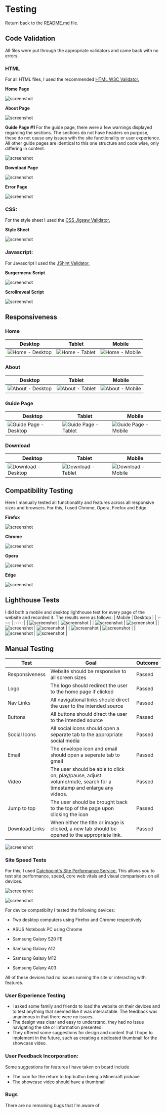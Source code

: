 # Testing

Return back to the [README.md](README.md) file.

## Code Validation
All files were put through the appropriate validators and came back with no errors. 

### HTML
For all HTML files, I used the recommended [HTML W3C Validator.](https://validator.w3.org)

**Home Page**

![screenshot](documentation/indextest.png)

**About Page**

![screenshot](documentation/abouttest.png)

**Guide Page #1**
For the guide page, there were a few warnings displayed regarding the sections. The sections do not have headers on purpose, these do not cause any issues with the site functionality or user experience. All other guide pages are identical to this one structure and code wise, only differing in content.

![screenshot](documentation/getstarttest.png)

**Download Page**

![screenshot](documentation/downloadtest.png)

**Error Page**

![screenshot](documentation/errortest.png)

### CSS: 
For the style sheet I used the [CSS Jigsaw Validator.](https://jigsaw.w3.org/css-validator)

**Style Sheet**

![screenshot](documentation/csstest.png)

### Javascript: 
For Javascript I used the [JShint Validator.](https://jshint.com)

**Burgermenu Script**

![screenshot](documentation/burgertest.webp)

**Scrollreveal Script**

![screenshot](documentation/scripttest.png)

## Responsiveness

### Home

| Desktop | Tablet | Mobile |
| --- | --- | --- |
| ![Home - Desktop](documentation/homedesktop.png) | ![Home - Tablet](documentation/hometablet.png) | ![Home - Mobile](documentation/homemobile.png) |

### About

| Desktop | Tablet | Mobile |
| --- | --- | --- |
| ![About - Desktop](documentation/aboutdesktop.png) | ![About - Tablet](documentation/abouttablet.png) | ![About - Mobile](documentation/aboutmobile.png) |

### Guide Page 

| Desktop | Tablet | Mobile |
| --- | --- | --- |
| ![Guide Page - Desktop](documentation/guidedesktop.png) |  ![Guide Page - Tablet](documentation/guidetablet.png) | ![Guide Page - Mobile](documentation/guidemobile.png) |

### Download

| Desktop | Tablet | Mobile |
| --- | --- | --- |
| ![Download - Desktop](documentation/downloaddesktop.png) | ![Download - Tablet](documentation/downloadstablet.png) | ![Download - Mobile](documentation/downloadsmobile.png) |

## Compatibility Testing

Here I manually tested all functionality and features across all responsive sizes and browsers. For this, I used Chrome, Opera, Firefox and Edge.

**Firefox**

![screenshot](documentation/firefoxtest.png)

**Chrome**

![screenshot](documentation/googlechrometest.png)

**Opera**

![screenshot](documentation/operatest.png)

**Edge** 

![screenshot](documentation/edgetest.png)

## Lighthouse Tests
I did both a mobile and desktop lighthouse test for every page of the website and recorded it. The results were as follows:
| Mobile | Desktop |
| :---: | :---: |
| ![screenshot](documentation/lhmobilehome.png) | ![screenshot](documentation/lhdesktophome.png) |
| ![screenshot](documentation/lhmobileabout.png) | ![screenshot](documentation/lhdesktopabout.png) |
| ![screenshot](documentation/lhmobileguide1.png) | ![screenshot](documentation/lhdesktopguide1.png) |
| ![screenshot](documentation/lhmobileguide2.png) | ![screenshot](documentation/lhdesktopguide2.png) |
| ![screenshot](documentation/lhmobiledownload.png) | ![screenshot](documentation/lhdesktopdownload.png) |

## Manual Testing

| Test | Goal | Outcome |
| --- | --- | --- |
| Responsiveness | Website should be responsive to all screen sizes | Passed |
| Logo | The logo should redirect the user to the home page if clicked | Passed |
| Nav Links | All navigational links should direct the user to the intended source | Passed |
| Buttons | All buttons should direct the user to the intended source | Passed |
| Social Icons | All social icons should open a separate tab to the appropriate social media | Passed |
| Email | The envelope icon and email should open a seperate tab to gmail | Passed |
| Video | The user should be able to click on, play/pause, adjust volume/mute, search for a timestamp and enlarge any videos. | Passed |
| Jump to top | The user should be brought back to the top of the page upon clicking the icon | Passed |
| Download Links | When either the title or image is clicked, a new tab should be opened to the appropriate link. | Passed |

![screenshot](documentation/firefoxtest.png)

### Site Speed Tests
For this, I used [Catchpoint's Site Performance Service.](https://www.webpagetest.org/) This allows you to test site performance, speed, core web vitals and visual comparisons on all devices. 

![screenshot](documentation/pageperformance.png)

![screenshot](documentation/waterfallview.png)

For device compatibilty I tested the following devices:
- Two desktop computers using Firefox and Chrome respectively

- ASUS Notebook PC using Chrome 

- Samsung Galaxy S20 FE

- Samsung Galaxy A12

- Samsung Galaxy M12

- Samsung Galaxy A03

All of these devices had no issues running the site or interacting with features.
    
### User Experience Testing

- I asked some family and friends to load the website on their devices and to test anything that seemed like it was interactable. The feedback was unanimous in that there were no issues.
- The design was clear and easy to understand, they had no issue navigating the site or information presented. 
- They offered some suggestions for design and content that I hope to implement in the future, such as creating a dedicated thumbnail for the showcase video.

### User Feedback Incorporation:
Some suggestions for features I have taken on board include 
- The icon for the return to top button being a Minecraft pickaxe
- The showcase video should have a thumbnail

### Bugs
There are no remaining bugs that I'm aware of
    
